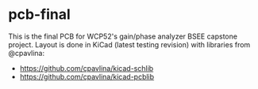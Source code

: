 # pcb-final
This is the final PCB for WCP52's gain/phase analyzer BSEE capstone project.
Layout is done in KiCad (latest testing revision) with libraries from
@cpavlina:

- https://github.com/cpavlina/kicad-schlib
- https://github.com/cpavlina/kicad-pcblib


